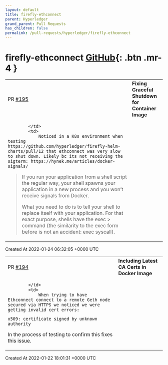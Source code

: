 ```yaml
---
layout: default
title: firefly-ethconnect
parent: Hyperledger
grand_parent: Pull Requests
has_children: false
permalink: /pull-requests/hyperledger/firefly-ethconnect
---
```


# firefly-ethconnect <span class="fs-3 right-align">[GitHub](https://github.com/hyperledger/firefly-ethconnect){: .btn .mr-4 }</span>


<div>
    <table>
        <tr>
            <td>
                PR <a href="https://github.com/hyperledger/firefly-ethconnect/pull/195" class=".btn">#195</a>
            </td>
            <td>
                <b>
                    Fixing Graceful Shutdown for Container Image
                </b>
            </td>
        </tr>
        <tr>
            <td>
                
            </td>
            <td>
                Noticed in a K8s environment when testing https://github.com/hyperledger/firefly-helm-charts/pull/12 that ethconnect was very slow to shut down. Likely bc its not receiving the sigterm: https://hynek.me/articles/docker-signals/

> If you run your application from a shell script the regular way, your shell spawns your application in a new process and you 
> won’t receive signals from Docker.
>
> What you need to do is to tell your shell to replace itself with your application. For that exact purpose, shells have the exec > command (the similarity to the exec form before is not an accident: exec syscall).
            </td>
        </tr>
    </table>
    <div class="right-align">
        Created At 2022-01-24 06:32:05 +0000 UTC
    </div>
</div>

<div>
    <table>
        <tr>
            <td>
                PR <a href="https://github.com/hyperledger/firefly-ethconnect/pull/194" class=".btn">#194</a>
            </td>
            <td>
                <b>
                    Including Latest CA Certs in Docker Image
                </b>
            </td>
        </tr>
        <tr>
            <td>
                
            </td>
            <td>
                When trying to have Ethconnect connect to a remote Geth node secured via HTTPS we noticed we were getting invalid cert errors:
```
x509: certificate signed by unknown authority
```

In the process of testing to confirm this fixes this issue.
            </td>
        </tr>
    </table>
    <div class="right-align">
        Created At 2022-01-22 18:01:31 +0000 UTC
    </div>
</div>

